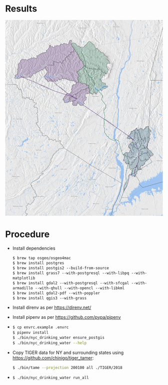 # Results
![Rendered map of watersheds and pipelines](sample.jpeg?raw=true "Rendered map of watersheds and pipelines")

# Procedure
- Install dependencies
  ```
  $ brew tap osgeo/osgeo4mac
  $ brew install postgres
  $ brew install postgis2 --build-from-source
  $ brew install grass7 --with-postgresql --with-libpq --with-matplotlib
  $ brew install gdal2 --with-postgresql --with-sfcgal --with-armadillo --with-qhull --with-opencl --with-libkml
  $ brew install gdal2-pdf --with-poppler
  $ brew install qgis3 --with-grass
  ```
- Install direnv as per https://direnv.net/
- Install pipenv as per https://github.com/pypa/pipenv
-
  ```sh
  $ cp envrc.example .envrc
  $ pipenv install
  $ ./bin/nyc_drinking_water ensure_postgis
  $ ./bin/nyc_drinking_water --help
  ```

- Copy TIGER data for NY and surrounding states using https://github.com/chinigo/tiger_tamer:
  ```sh
  $ ./bin/tame --projection 200100 all ./TIGER/2018
  ```
-
  ```sh
  $ ./bin/nyc_drinking_water run_all
  ```

